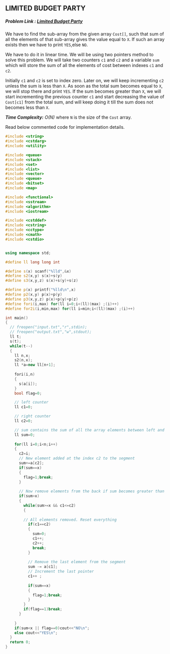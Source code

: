 ## LIMITED BUDGET PARTY
##### Problem Link : [Limited Budget Party](https://hack.codingblocks.com/admin/preview/1239)  

We have to find the sub-array from the given array `Cost[]`, such that sum of all the elements of that sub-array gives the value equal to `X`. If such an array exists then we have to print `YES`,else `NO`.

We have to do it in linear time. We will be using two pointers method to solve this problem.
We will take two counters `c1` and `c2` and a variable `sum` which will store the sum of all the elements of cost between indexes `c1` and `c2`. 

Initially `c1` and `c2` is set to index zero. Later on, we will keep incrementing `c2` unless the sum is less than `X`. As soon as the total sum becomes equal to `X`, we will stop there and print `YES`.
If the sum becomes greater than `X`, we will start incrementing the previous counter `c1` and start decreasing the value of `Cost[c1]` from the total sum, and will keep doing it till the sum does not becomes less than `X`.

_**Time Complexity:** O(N)_ where `N` is the size of the `Cost` array.

Read below commented code for implementation details.
```C++
#include <string>
#include <cstdarg>
#include <utility>

#include <queue>
#include <stack>
#include <set>
#include <list>
#include <vector>
#include <queue>
#include <bitset>
#include <map>

#include <functional>
#include <sstream>
#include <algorithm>
#include <iostream>

#include <cstddef>
#include <cstring>
#include <cctype>
#include <cmath>
#include <cstdio>


using namespace std;

#define ll long long int

#define s(x) scanf("%lld",&x)
#define s2(x,y) s(x)+s(y)
#define s3(x,y,z) s(x)+s(y)+s(z)

#define p(x) printf("%lld\n",x)
#define p2(x,y) p(x)+p(y)
#define p3(x,y,z) p(x)+p(y)+p(z)
#define fori(i,max) for(ll i=0;i<(ll)(max) ;(i)++)
#define for2i(i,min,max) for(ll i=min;i<(ll)(max) ;(i)++)

int main()
{
  // freopen("input.txt","r",stdin);
  // freopen("output.txt","w",stdout);
  ll t;
  s(t);
  while(t--)
  {
    ll n,x;
    s2(n,x);
    ll *a=new ll[n+1];
    
    fori(i,n)
    {
      s(a[i]);
    }
    bool flag=0;

    // left counter
    ll c1=0;

    // right counter
    ll c2=0;

    // sum contains the sum of all the array elements between left and right counter index
    ll sum=0;
    
    for(ll i=0;i<n;i++)
    {
      c2=i;
      // New element added at the index c2 to the segment
      sum+=a[c2];
      if(sum==x)
      {
        flag=1;break;
      }
      
      // Now remove elements from the back if sum becomes greater than X
      if(sum>x)
      {
        while(sum>=x && c1<=c2)
        {
        
        // All elements removed. Reset everything
          if(c1==c2)
          {
            sum=0;
            c1++;
            c2++;
            break;
          }
          
          // Remove the last element from the segment
          sum -= a[c1];
          // Increment the last pointer
          c1++ ;
        
          if(sum==x)
          {
            flag=1;break;
          }
        }
        if(flag==1)break;
      }
      
    }
    if(sum<x || flag==0)cout<<"NO\n";
    else cout<<"YES\n";
  }
  return 0;
}
```